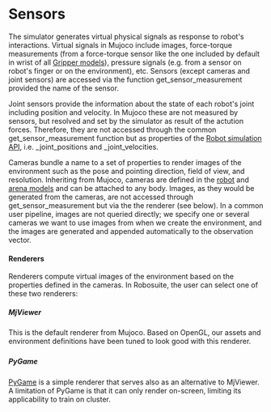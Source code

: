 # Sensors

The simulator generates virtual physical signals as response to robot's interactions. Virtual signals in Mujoco include images, force-torque measurements (from a force-torque sensor like the one included by default in wrist of all [Gripper models](../modeling/gripper_model)), pressure signals (e.g. from a sensor on robot's finger or on the environment), etc. Sensors (except cameras and joint sensors) are accessed via the function get_sensor_measurement provided the name of the sensor.

Joint sensors provide the information about the state of each robot's joint including position and velocity. In Mujoco these are not measured by sensors, but resolved and set by the simulator as result of the actution forces. Therefore, they are not accessed through the common get_sensor_measurement function but as properties of the [Robot simulation API](../simulation/robot), i.e. _joint_positions and _joint_velocities.

Cameras bundle a name to a set of properties to render images of the environment such as the pose and pointing direction, field of view, and resolution. Inheriting from Mujoco, cameras are defined in the [robot](../modeling/robot_model) and [arena models](../modeling/arena) and can be attached to any body. Images, as they would be generated from the cameras, are not accessed through get_sensor_measurement but via the the renderer (see below). In a common user pipeline, images are not queried directly; we specify one or several cameras we want to use images from when we create the environment, and the images are generated and appended automatically to the observation vector.

#### Renderers

Renderers compute virtual images of the environment based on the properties defined in the cameras. In Robosuite, the user can select one of these two renderers:

##### MjViewer

This is the default renderer from Mujoco. Based on OpenGL, our assets and environment definitions have been tuned to look good with this renderer. 

##### <!--iGibson Renderer-->

<!--This renderer is included in the [iGibson simulator](http://svl.stanford.edu/igibson/). We include an initial (not optimized) set of alternative meshes (OBJ files instead of the STL used by MjViewer) to be used with this simulator. The iGibson simulator can be used in simple mode (renders only albedo) or in physics-based rendering (PBR) mode (renders additional properties such as metallic, or roughness).--> 

##### PyGame

[PyGame](https://www.pygame.org/news) is a simple renderer that serves also as an alternative to MjViewer. A limitation of PyGame is that it can only render on-screen, limiting its applicability to train on cluster.